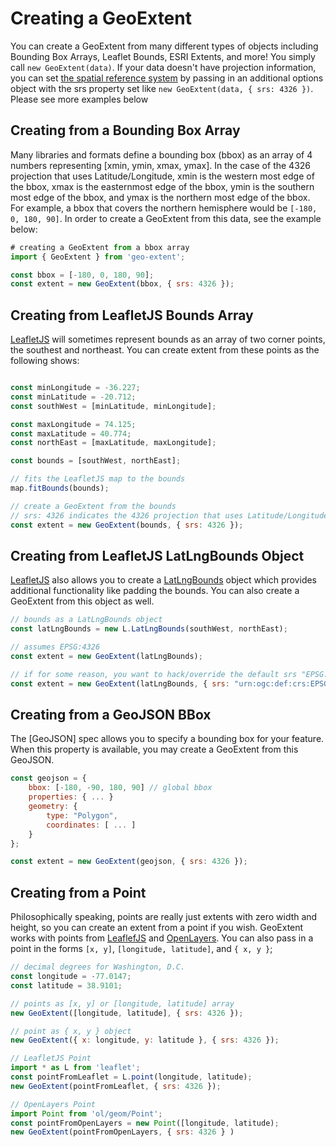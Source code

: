 # Creating a GeoExtent
You can create a GeoExtent from many different types of objects including Bounding Box Arrays, Leaflet Bounds, ESRI Extents, and more!
You simply call `new GeoExtent(data)`.  If your data doesn't have projection information, 
you can set [the spatial reference system](https://en.wikipedia.org/wiki/Spatial_reference_system) by passing in an additional options object 
with the srs property set like `new GeoExtent(data, { srs: 4326 })`.  Please see more examples below

## Creating from a Bounding Box Array
Many libraries and formats define a bounding box (bbox) as an array of 4 numbers representing [xmin, ymin, xmax, ymax].
In the case of the 4326 projection that uses Latitude/Longitude, xmin is the western most edge of the bbox,
xmax is the easternmost edge of the bbox, ymin is the southern most edge of the bbox, and ymax is the northern most edge of the bbox.
For example, a bbox that covers the northern hemisphere would be `[-180, 0, 180, 90]`.  In order to create a GeoExtent from this data,
see the example below:
```js
# creating a GeoExtent from a bbox array
import { GeoExtent } from 'geo-extent';

const bbox = [-180, 0, 180, 90];
const extent = new GeoExtent(bbox, { srs: 4326 });
```

## Creating from LeafletJS Bounds Array
[LeafletJS](https://leafletjs.com/) will sometimes represent bounds as an array of two corner points, the southest and northeast.
You can create extent from these points as the following shows:
```js

const minLongitude = -36.227;
const minLatitude = -20.712;
const southWest = [minLatitude, minLongitude];

const maxLongitude = 74.125;
const maxLatitude = 40.774;
const northEast = [maxLatitude, maxLongitude];

const bounds = [southWest, northEast];

// fits the LeafletJS map to the bounds
map.fitBounds(bounds);

// create a GeoExtent from the bounds
// srs: 4326 indicates the 4326 projection that uses Latitude/Longitude
const extent = new GeoExtent(bounds, { srs: 4326 });
```

## Creating from LeafletJS LatLngBounds Object
[LeafletJS](https://leafletjs.com/) also allows you to create a [LatLngBounds](https://leafletjs.com/reference-1.7.1.html#latlngbounds) object which provides additional functionality like padding the bounds.  You can also create a GeoExtent from this object as well.
```js
// bounds as a LatLngBounds object
const latLngBounds = new L.LatLngBounds(southWest, northEast);

// assumes EPSG:4326
const extent = new GeoExtent(latLngBounds);

// if for some reason, you want to hack/override the default srs "EPSG:4326" for LatLngBounds objects
const extent = new GeoExtent(latLngBounds, { srs: "urn:ogc:def:crs:EPSG::4326" });
```

## Creating from a GeoJSON BBox
The [GeoJSON] spec allows you to specify a bounding box for your feature.  When this property is available, you may create a GeoExtent from this GeoJSON.
```js
const geojson = {
    bbox: [-180, -90, 180, 90] // global bbox
    properties: { ... }
    geometry: {
        type: "Polygon",
        coordinates: [ ... ]
    }
};

const extent = new GeoExtent(geojson, { srs: 4326 });
```

## Creating from a Point
Philosophically speaking, points are really just extents with zero width and height, so you can create an extent from a point if you wish.
GeoExtent works with points from [LeaflefJS](https://leafletjs.com/reference-1.7.1.html#point) and [OpenLayers](https://openlayers.org/en/latest/apidoc/module-ol_geom_Point-Point.html).  You can also pass in a point in the forms `[x, y]`, `[longitude, latitude]`, and `{ x, y }`;
```js
// decimal degrees for Washington, D.C.
const longitude = -77.0147;
const latitude = 38.9101;

// points as [x, y] or [longitude, latitude] array
new GeoExtent([longitude, latitude], { srs: 4326 });

// point as { x, y } object
new GeoExtent({ x: longitude, y: latitude }, { srs: 4326 });

// LeafletJS Point
import * as L from 'leaflet';
const pointFromLeaflet = L.point(longitude, latitude);
new GeoExtent(pointFromLeaflet, { srs: 4326 });

// OpenLayers Point
import Point from 'ol/geom/Point';
const pointFromOpenLayers = new Point([longitude, latitude);
new GeoExtent(pointFromOpenLayers, { srs: 4326 } )
```
